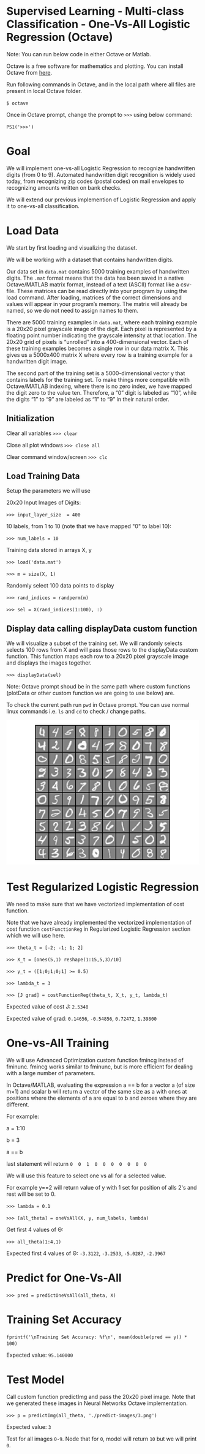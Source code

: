 Supervised Learning - Multi-class Classification - One-Vs-All Logistic Regression (Octave)
===========================================================================================

Note: You can run below code in either Octave or Matlab.

Octave is a free software for mathematics and plotting. You can install Octave from [here](https://www.gnu.org/software/octave/).


Run following commands in Octave, and in the local path where all files are present in local Octave folder. 


`$ octave`

Once in Octave prompt, change the prompt to `>>>` using below command:

`PS1('>>>')`

# Goal 
We will implement one-vs-all Logistic Regression to recognize handwritten digits (from 0 to 9). Automated handwritten digit recognition is widely used today, from recognizing zip codes (postal codes) on mail envelopes to recognizing amounts written on bank checks.

We will extend our previous implemention of Logistic Regression and apply it to one-vs-all classification.


# Load Data

We start by first loading and visualizing the dataset.

We will be working with a dataset that contains handwritten digits.

Our  data set in `data.mat` contains 5000 training examples of handwritten digits. The `.mat` format means that the data has been saved in a native Octave/MATLAB matrix format, instead of a text (ASCII) format like a csv-file. These matrices can be read directly into your program by using the load command. After loading, matrices of the correct dimensions and values will appear in your program’s memory. The matrix will already be named, so we do not need to assign names to them.

There are 5000 training examples in `data.mat`, where each training example is a 20x20 pixel grayscale image of the digit. Each pixel is represented by a floating point number indicating the grayscale intensity at that location. The 20x20 grid of pixels is “unrolled” into a 400-dimensional vector. Each of these training examples becomes a single row in our data matrix X. This gives us a 5000x400 matrix X where every row is a training example for a handwritten digit image.

The second part of the training set is a 5000-dimensional vector y that contains labels for the training set. To make things more compatible with Octave/MATLAB indexing, where there is no zero index, we have mapped the digit zero to the value ten. Therefore, a “0” digit is labeled as “10”, while the digits “1” to “9” are labeled as “1” to “9” in their natural order.



## Initialization

Clear all variables 
`>>> clear`

Close all plot windows `>>> close all`

Clear command window/screen `>>> clc`


##  Load Training Data

Setup the parameters we will use

20x20 Input Images of Digits:

`>>> input_layer_size  = 400`  

10 labels, from 1 to 10 (note that we have mapped "0" to label 10): 

`>>> num_labels = 10`          


Training data stored in arrays X, y

`>>> load('data.mat')`

`>>> m = size(X, 1)`

Randomly select 100 data points to display

`>>> rand_indices = randperm(m)`

`>>> sel = X(rand_indices(1:100), :)`

## Display data calling displayData custom function

We will visualize a subset of the training set. We will randomly selects selects 100 rows from X and will pass those rows to the displayData custom function. This function maps each row to a 20x20 pixel grayscale image and displays the images together.

`>>> displayData(sel)`

Note: Octave prompt shoud be in the same path where custom functions (plotData or other custom function we are going to use below) are.

To check the current path run `pwd` in Octave prompt. You can use normal linux commands i.e. `ls` and `cd` to check / change paths. 


![Plot](figures/figure1.png)

# Test Regularized Logistic Regression 

We need to make sure that we have vectorized implementation of cost function. 

Note that we have already implemented the vectorized implementation of cost function `costFunctionReg` in Regularized Logistic Regression section which we will use here. 

`>>> theta_t = [-2; -1; 1; 2]`

`>>> X_t = [ones(5,1) reshape(1:15,5,3)/10]`

`>>> y_t = ([1;0;1;0;1] >= 0.5)`

`>>> lambda_t = 3`

`>>> [J grad] = costFunctionReg(theta_t, X_t, y_t, lambda_t)`

Expected value of cost J: `2.5348`

Expected value of grad: `0.14656`, `-0.54856`, `0.72472`, `1.39800`

# One-vs-All Training

We will use Advanced Optimization custom function fmincg instead of fminunc. fmincg works similar to fminunc, but is more efficient for dealing with a large number of parameters.

In Octave/MATLAB, evaluating the expression a == b for a vector a (of size m×1) and scalar b will return a vector of the same size as a with ones at positions where the elements of a are equal to b and zeroes where they are different. 

For example: 

   a = 1:10

   b = 3

   a == b    
 
 last statement will return `0  0  1  0  0  0  0  0  0  0`

We will use this feature to select one vs all for a selected value. 

For example y==2 will return value of y with 1 set for position of alls 2's and rest will be set to 0.   


`>>> lambda = 0.1`

`>>> [all_theta] = oneVsAll(X, y, num_labels, lambda)`

Get first 4 values of &Theta;:

`>>> all_theta(1:4,1)`

Expected first 4 values of &Theta;: `-3.3122`, `-3.2533`, `-5.0287`, `-2.3967`

# Predict for One-Vs-All

`>>> pred = predictOneVsAll(all_theta, X)`

# Training Set Accuracy

`fprintf('\nTraining Set Accuracy: %f\n', mean(double(pred == y)) * 100)`

Expected value: `95.140000`

# Test Model 

Call custom function predictImg and pass the  20x20 pixel image. Note that we generated these images in Neural Networks Octave implementation. 
 
`>>> p = predictImg(all_theta, './predict-images/3.png')`

Expected value: `3`

Test for all images `0-9`. Node that for `0`, model will return `10` but we will print `0`.
